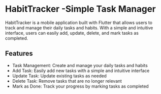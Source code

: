# HabitTracker -Simple Task Manager
HabitTracker is a mobile application built with Flutter that allows users to track and manage their daily tasks and habits. With a simple and intuitive interface, users can easily add, update, delete, and mark tasks as completed.

## Features

- Task Management: Create and manage your daily tasks and habits
- Add Task: Easily add new tasks with a simple and intuitive interface
- Update Task: Update existing tasks as needed
- Delete Task: Remove tasks that are no longer relevant
- Mark as Done: Track your progress by marking tasks as completed
